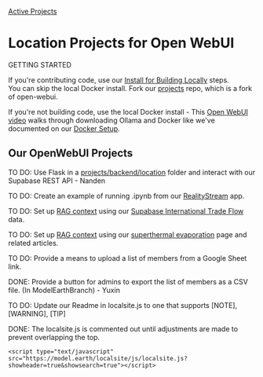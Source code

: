 [Active Projects](../)
# Location Projects for Open WebUI

GETTING STARTED

If you're contributing code, use our [Install for Building Locally](setup) steps.  
You can skip the local Docker install. Fork our [projects](https://github.com/ModelEarth/projects/) repo, which is a fork of open-webui.  

If you're not building code, use the local Docker install - This [Open WebUI video](https://www.youtube.com/watch?v=N-aRJe--txs) walks through downloading Ollama and Docker like we've documented on our [Docker Setup](setup/docker).


## Our OpenWebUI Projects

TO DO: Use Flask in a [projects/backend/location](https://github.com/ModelEarth/projects/tree/main/backend) folder and interact with our Supabase REST API - Nanden

TO DO: Create an example of running .ipynb from our [RealityStream](../../RealityStream/) app.

TO DO: Set up [RAG context](https://docs.openwebui.com/tutorial/rag/) using our [Supabase International Trade Flow](../../OpenFootprint/prep/sql/supabase/) data.

TO DO: Set up [RAG context](https://docs.openwebui.com/tutorial/rag/) using our [superthermal evaporation](../../evaporation-kits/) page and related articles.


<!--TO DO: Activate hosting using Cloudflare.-->

TO DO: Provide a means to upload a list of members from a Google Sheet link.

DONE: Provide a button for admins to export the list of members as a CSV file. (In ModelEarthBranch) - Yuxin

TO DO: Update our Readme in localsite.js to one that supports [NOTE], [WARNING], [TIP]

DONE: The localsite.js is commented out until adjustments are made to prevent overlapping the top.

	<script type="text/javascript" src="https://model.earth/localsite/js/localsite.js?showheader=true&showsearch=true"></script>
